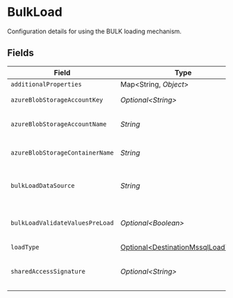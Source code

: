 # BulkLoad

Configuration details for using the BULK loading mechanism.


## Fields

| Field                                                                                                                                                                                                                    | Type                                                                                                                                                                                                                     | Required                                                                                                                                                                                                                 | Description                                                                                                                                                                                                              | Example                                                                                                                                                                                                                  |
| ------------------------------------------------------------------------------------------------------------------------------------------------------------------------------------------------------------------------ | ------------------------------------------------------------------------------------------------------------------------------------------------------------------------------------------------------------------------ | ------------------------------------------------------------------------------------------------------------------------------------------------------------------------------------------------------------------------ | ------------------------------------------------------------------------------------------------------------------------------------------------------------------------------------------------------------------------ | ------------------------------------------------------------------------------------------------------------------------------------------------------------------------------------------------------------------------ |
| `additionalProperties`                                                                                                                                                                                                   | Map\<String, *Object*>                                                                                                                                                                                                   | :heavy_minus_sign:                                                                                                                                                                                                       | N/A                                                                                                                                                                                                                      |                                                                                                                                                                                                                          |
| `azureBlobStorageAccountKey`                                                                                                                                                                                             | *Optional\<String>*                                                                                                                                                                                                      | :heavy_minus_sign:                                                                                                                                                                                                       | The Azure blob storage account key. Mutually exclusive with a Shared Access Signature                                                                                                                                    | Z8ZkZpteggFx394vm+PJHnGTvdRncaYS+JhLKdj789YNmD+iyGTnG+PV+POiuYNhBg/ACS+LKjd%4FG3FHGN12Nd==                                                                                                                               |
| `azureBlobStorageAccountName`                                                                                                                                                                                            | *String*                                                                                                                                                                                                                 | :heavy_check_mark:                                                                                                                                                                                                       | The name of the Azure Blob Storage account. See: https://learn.microsoft.com/azure/storage/blobs/storage-blobs-introduction#storage-accounts                                                                             | mystorageaccount                                                                                                                                                                                                         |
| `azureBlobStorageContainerName`                                                                                                                                                                                          | *String*                                                                                                                                                                                                                 | :heavy_check_mark:                                                                                                                                                                                                       | The name of the Azure Blob Storage container. See: https://learn.microsoft.com/azure/storage/blobs/storage-blobs-introduction#containers                                                                                 | mycontainer                                                                                                                                                                                                              |
| `bulkLoadDataSource`                                                                                                                                                                                                     | *String*                                                                                                                                                                                                                 | :heavy_check_mark:                                                                                                                                                                                                       | Specifies the external data source name configured in MSSQL, which references the Azure Blob container. See: https://learn.microsoft.com/sql/t-sql/statements/bulk-insert-transact-sql                                   | MyAzureBlobStorage                                                                                                                                                                                                       |
| `bulkLoadValidateValuesPreLoad`                                                                                                                                                                                          | *Optional\<Boolean>*                                                                                                                                                                                                     | :heavy_minus_sign:                                                                                                                                                                                                       | When enabled, Airbyte will validate all values before loading them into the destination table. This provides stronger data integrity guarantees but may significantly impact performance.                                | false                                                                                                                                                                                                                    |
| `loadType`                                                                                                                                                                                                               | [Optional\<DestinationMssqlLoadType>](../../models/shared/DestinationMssqlLoadType.md)                                                                                                                                   | :heavy_minus_sign:                                                                                                                                                                                                       | N/A                                                                                                                                                                                                                      |                                                                                                                                                                                                                          |
| `sharedAccessSignature`                                                                                                                                                                                                  | *Optional\<String>*                                                                                                                                                                                                      | :heavy_minus_sign:                                                                                                                                                                                                       | A shared access signature (SAS) provides secure delegated access to resources in your storage account. See: https://learn.microsoft.com/azure/storage/common/storage-sas-overview.Mutually exclusive with an account key | sv=2021-08-06&st=2025-04-11T00%3A00%3A00Z&se=2025-04-12T00%3A00%3A00Z&sr=b&sp=rw&sig=abcdefghijklmnopqrstuvwxyz1234567890%2Fabcdefg%3D                                                                                   |